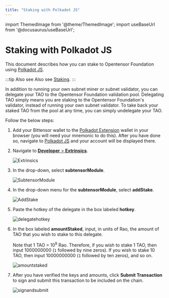 ```yaml
---
title: "Staking with Polkadot JS"
---
```


import ThemedImage from '@theme/ThemedImage';
import useBaseUrl from '@docusaurus/useBaseUrl';

# Staking with Polkadot JS

This document describes how you can stake to Opentensor Foundation using [Polkadot JS](https://polkadot.js.org/apps/?rpc=wss://entrypoint-finney.opentensor.ai:443#/accounts).

:::tip Also see
Also see [Staking](../subnets/register-and-participate.md#staking).
:::

In addition to running your own subnet miner or subnet validator, you can delegate your TAO to the Opentensor Foundation validation pool. Delegating TAO simply means you are staking to the Opentensor Foundation's validator, instead of running your own subnet validator. To take back your staked TAO from the pool at any time, you can simply undelegate your TAO.

Follow the below steps:


1. Add your Bittensor wallet to the [Polkadot Extension](https://polkadot.js.org/extension/) wallet in your browser (you will need your mnemonic to do this). After you have done so, navigate to [Polkadot JS](https://polkadot.js.org/apps/?rpc=wss://entrypoint-finney.opentensor.ai:443#/accounts) and your account will be displayed there.


2. Navigate to [**Developer** >  **Extrinsics**](https://polkadot.js.org/apps/?rpc=wss://entrypoint-finney.opentensor.ai:443#/extrinsics).

    ![Extrinsics](/img/docs/step2.png)


3. In the drop-down, select **subtensorModule**.

    ![SubtensorModule](/img/docs/step3.png)


4. In the drop-down menu for the **subtensorModule**, select **addStake**. 

    ![AddStake](/img/docs/step4.png)


5. Paste the hotkey of the delegate in the box labeled **hotkey**.

    ![delegatehotkey](/img/docs/step5.png)


6. In the box labeled **amountStaked**, input, in units of Rao, the amount of TAO that you wish to stake to this delegate. 

    Note that 1 TAO = 10<sup>9</sup> Rao. Therefore, if you wish to stake 1 TAO, then input 1000000000 (`1` followed by nine zeros). If you wish to stake 10 TAO, then input 10000000000 (`1` followed by ten zeros), and so on. 

    ![amountstaked](/img/docs/step6.png)


7. After you have verified the keys and amounts, click **Submit Transaction** to sign and submit this transaction to be included on the chain.

    ![signandsubmit](/img/docs/step7.png)